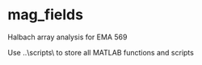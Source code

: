 # mag_fields
Halbach array analysis for EMA 569

Use ..\scripts\ to store all MATLAB functions and scripts